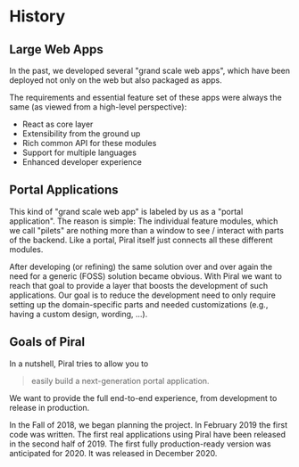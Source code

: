 # History

## Large Web Apps

In the past, we developed several "grand scale web apps", which have been deployed not only on the web but also packaged as apps.

The requirements and essential feature set of these apps were always the same (as viewed from a high-level perspective):

- React as core layer
- Extensibility from the ground up
- Rich common API for these modules
- Support for multiple languages
- Enhanced developer experience

## Portal Applications

This kind of "grand scale web app" is labeled by us as a "portal application". The reason is simple: The individual feature modules, which we call "pilets" are nothing more than a window to see / interact with parts of the backend. Like a portal, Piral itself just connects all these different modules.

After developing (or refining) the same solution over and over again the need for a generic (FOSS) solution became obvious. With Piral we want to reach that goal to provide a layer that boosts the development of such applications. Our goal is to reduce the development need to only require setting up the domain-specific parts and needed customizations (e.g., having a custom design, wording, ...).

## Goals of Piral

In a nutshell, Piral tries to allow you to

> easily build a next-generation portal application.

We want to provide the full end-to-end experience, from development to release in production.

In the Fall of 2018, we began planning the project. In February 2019 the first code was written. The first real applications using Piral have been released in the second half of 2019. The first fully production-ready version was anticipated for 2020. It was released in December 2020.
